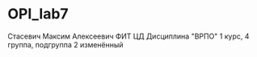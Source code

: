 # OPI_lab7
Стасевич
Максим
Алексеевич
ФИТ
ЦД
Дисциплина "ВРПО"
1 курс, 4 группа, подгруппа 2
изменённый
